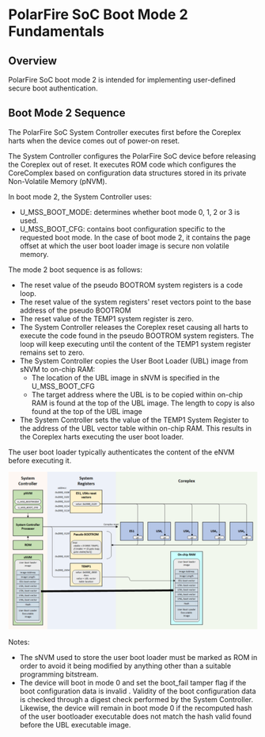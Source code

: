 # PolarFire SoC Boot Mode 2 Fundamentals

## Overview
PolarFire SoC boot mode 2 is intended for implementing user-defined secure boot authentication.

## Boot Mode 2 Sequence
The PolarFire SoC System Controller executes first before the Coreplex harts when the device comes out of power-on reset. 


The System Controller configures the PolarFire SoC device before releasing the Coreplex out of reset. It executes ROM code which configures the CoreComplex based on configuration data structures stored in its private Non-Volatile Memory (pNVM).

In boot mode 2, the System Controller uses:

- U_MSS_BOOT_MODE: determines whether boot mode 0, 1, 2 or 3 is used.
- U_MSS_BOOT_CFG: contains boot configuration specific to the requested boot mode. In the case of boot mode 2, it contains the page offset at which the user boot loader image is secure non volatile memory.

The mode 2 boot sequence is as follows:

- The reset value of the pseudo BOOTROM system registers is a code loop.
- The reset value of the system registers' reset vectors point to the base address of the pseudo BOOTROM
- The reset value of the TEMP1 system register is zero.
- The System Controller releases the Coreplex reset causing all harts to execute the code found in the pseudo BOOTROM system registers. The loop will keep executing until the content of the TEMP1 system register remains set to zero.
- The System Controller copies the User Boot Loader (UBL) image from sNVM to on-chip RAM:
	- The location of the UBL image in sNVM is specified in the U_MSS_BOOT_CFG
	- The target address where the UBL is to be copied within on-chip RAM is found at the top of the UBL image. The length to copy is also found at the top of the UBL image
- The System Controller sets the value of the TEMP1 System Register to the address of the UBL vector table within on-chip RAM. This results in the Coreplex harts executing the user boot loader.

The user boot loader typically authenticates the content of the eNVM before executing it.

![](./images/boot-mode-2.png) 

Notes:

- The sNVM used to store the user boot loader must be marked as ROM in order to avoid it being modified by anything other than a suitable programming bitstream.
- The device will boot in mode 0 and set the boot_fail tamper flag if the boot configuration data is invalid . Validity of the boot configuration data is checked through a digest check performed by the System Controller. Likewise, the device will remain in boot mode 0 if the recomputed hash of the user bootloader executable does not match the hash valid found before the UBL executable image.
